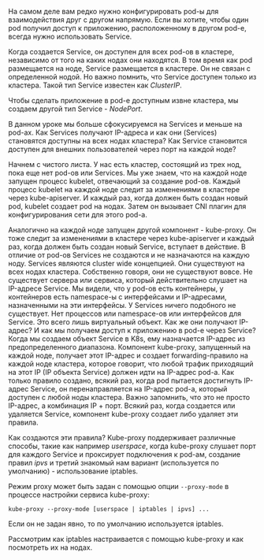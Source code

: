 На самом деле вам редко нужно конфигурировать pod-ы для взаимодействия друг с другом напрямую. Если вы хотите, чтобы один pod получил доступ к приложению, расположенному в другом pod-е, всегда нужно использовать Service.

Когда создается Service, он доступен для всех pod-ов в кластере, независимо от того на каких нодах они находятся. В том время как pod размещается на ноде, Service размещается в кластере. Он не связан с определенной нодой. Но важно помнить, что Service доступен только из кластера. Такой тип Service известен как *ClusterIP*.

Чтобы сделать приложение в pod-е доступным извне кластера, мы создаем другой тип Service - *NodePort*.

В данном уроке мы больше сфокусируемся на Services и меньше на pod-ах. Как Services получают IP-адреса и как они (Services) становятся доступны на всех нодах кластера? Как Service становится доступен для внешних пользователей через порт на каждой ноде?

Начнем с чистого листа. У нас есть кластер, состоящий из трех нод, пока еще нет pod-ов или Services. Мы уже знаем, что на каждой ноде запущен процесс kubelet, отвечающий за создание pod-ов. Каждый процесс kubelet на каждой ноде следит за изменениями в кластере через kube-apiserver. И каждый раз, когда должен быть создан новый pod, kubelet создает pod на нодах. Затем он вызывает CNI плагин для конфигурирования сети для этого pod-а.

Аналогично на каждой ноде запущен другой компонент - kube-proxy. Он тоже следит за изменениями в кластере через kube-apiserver и каждый раз, когда должен быть создан новый Service, вступает в действие. В отличие от pod-ов Services не создаются и не назначаются на каждую ноду. Services являются cluster wide концепцией. Они существуют на всех нодах кластера. Собственно говоря, они не существуют вовсе. Не существует сервера или сервиса, который действительно слушает на IP-адресе Service. Мы видели, что у pod-ов есть контейнеры, у контейнеров есть namespace-ы с интерфейсами и IP-адресами, назначенными на эти интерфейсы. У Services ничего подобного не существует. Нет процессов или namespace-ов или интерфейсов для Service. Это всего лишь виртуальный объект. Как же они получают IP-адрес? И как мы получаем доступ к приложению в pod-е через Service? Когда мы создаем объект Service в K8s, ему назначается IP-адрес из предопределенного диапазона. Компонент kube-proxy, запущенный на каждой ноде, получает этот IP-адрес и создает forwarding-правило на каждой ноде кластера, которое говорит, что любой трафик приходящий на этот IP (IP объекта Service) должен идти на IP-адрес pod-а. Как только правило создано, всякий раз, когда pod пытается достигнуть IP-адрес Service, он перенаправляется на IP-адрес pod-а, который доступен с любой ноды кластера. Важно запомнить, что это не просто IP-адрес, а комбинация IP + порт. Всякий раз, когда создается или удаляется Service, компонент kube-proxy создает либо удаляет эти правила.

Как создаются эти правила? Kube-proxy поддерживает различные способы, такие как например *userspace*, когда kube-proxy слушает порт для каждого Service и проксирует подключения к pod-ам, создание правил *ipvs* и третий знакомый нам вариант (используется по умолчанию) - использование iptables.

Режим proxy может быть задан с помощью опции `--proxy-mode` в процессе настройки сервиса kube-proxy:

`kube-proxy --proxy-mode [userspace | iptables | ipvs] ...`

Если он не задан явно, то по умолчанию используется iptables.

Рассмотрим как iptables настраивается с помощью kube-proxy и как посмотреть их на нодах.